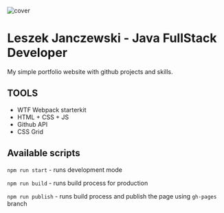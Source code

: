 ![cover](https://leszekjanczewski.github.io/img/og-leszek.png)

# Leszek Janczewski - Java FullStack Developer

My simple portfolio website with github projects and skills.

## TOOLS
- WTF Webpack starterkit
- HTML + CSS + JS
- Github API
- CSS Grid

## Available scripts

`npm run start` - runs development mode

`npm run build` - runs build process for production

`npm run publish` - runs build process and publish the page using `gh-pages` branch

